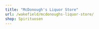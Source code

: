 ```yaml
---
title: "McDonough's Liquor Store"
url: /wakefield/mcdonoughs-liquor-store/
shop: Spirituosen
---
```

